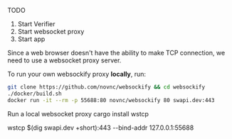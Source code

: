 TODO

1. Start Verifier
2. Start websocket proxy
3. Start app


Since a web browser doesn't have the ability to make TCP connection, we need to use a websocket proxy server.

To run your own websockify proxy **locally**, run:
```sh
git clone https://github.com/novnc/websockify && cd websockify
./docker/build.sh
docker run -it --rm -p 55688:80 novnc/websockify 80 swapi.dev:443
```

Run a local websocket proxy
cargo install wstcp

wstcp $(dig swapi.dev +short):443 --bind-addr 127.0.0.1:55688